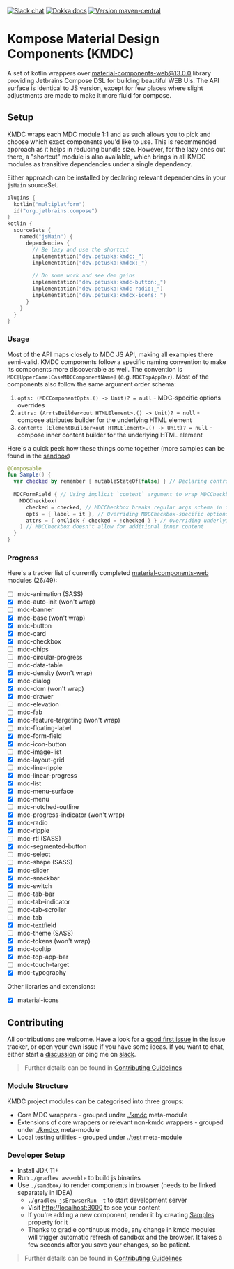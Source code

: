 [![Slack chat](https://img.shields.io/badge/kotlinlang-chat-green?logo=slack&style=flat-square)](https://kotlinlang.slack.com/team/UL1A5BA2X)
[![Dokka docs](https://img.shields.io/badge/docs-dokka-orange?style=flat-square)](http://mpetuska.github.io/kmdc)
[![Version maven-central](https://img.shields.io/maven-central/v/dev.petuska/kmdc?logo=apache-maven&style=flat-square)](https://mvnrepository.com/artifact/dev.petuska/kmdc/latest)

# Kompose Material Design Components (KMDC)

A set of kotlin wrappers
over [material-components-web@13.0.0][material-components-web]
library providing Jetbrains Compose DSL for building beautiful WEB UIs. The API surface is identical to JS version,
except for few places where slight adjustments are made to make it more fluid for compose.

## Setup

KMDC wraps each MDC module 1:1 and as such allows you to pick and choose which exact components you'd like to use. This
is recommended approach as it helps in reducing bundle size. However, for the lazy ones out there, a "shortcut" module
is also available, which brings in all KMDC modules as transitive dependencies under a single dependency.

Either approach can be installed by declaring relevant dependencies in your `jsMain` sourceSet.

```kotlin
plugins {
  kotlin("multiplatform")
  id("org.jetbrains.compose")
}
kotlin {
  sourceSets {
    named("jsMain") {
      dependencies {
        // Be lazy and use the shortcut
        implementation("dev.petuska:kmdc:_")
        implementation("dev.petuska:kmdcx:_")
        
        // Do some work and see dem gains
        implementation("dev.petuska:kmdc-button:_")
        implementation("dev.petuska:kmdc-radio:_")
        implementation("dev.petuska:kmdcx-icons:_")
      }
    }
  }
}
```

### Usage

Most of the API maps closely to MDC JS API, making all examples there semi-valid. KMDC components follow a specific
naming convention to make its components more discoverable as well. The convention
is `MDC[UpperCamelCaseMDCComponentName]` (e.g. `MDCTopAppBar`). Most of the components also follow the same argument
order schema:

1. `opts: (MDCComponentOpts.() -> Unit)? = null` - MDC-specific options overrides
2. `attrs: (ArrtsBuilder<out HTMLElement>.() -> Unit)? = null` - compose attributes builder for the underlying HTML
   element
3. `content: (ElementBuilder<out HTMLElement>.() -> Unit)? = null` - compose inner content builder for the underlying
   HTML element

Here's a quick peek how these things come together (more samples can be found in
the [sandbox](./sandbox/src/jsMain/kotlin/samples))

```kotlin
@Composable
fun Sample() {
  var checked by remember { mutableStateOf(false) } // Declaring controlled state
  
  MDCFormField { // Using implicit `content` argument to wrap MDCCheckbox inside MDCFormField component as recommended by MDC docs
    MDCCheckbox(
      checked = checked, // MDCCheckbox breaks regular args schema in favour of more convenient usage
      opts = { label = it }, // Overriding MDCCheckbox-specific options
      attrs = { onClick { checked = !checked } } // Overriding underlying HTMLInput element attributes
    ) // MDCCheckbox doesn't allow for additional inner content
  }
}
```

### Progress

Here's a tracker list of currently completed [material-components-web] modules (26/49):

- [ ] mdc-animation (SASS)
- [x] mdc-auto-init (won't wrap)
- [ ] mdc-banner
- [x] mdc-base (won't wrap)
- [x] mdc-button
- [x] mdc-card
- [x] mdc-checkbox
- [ ] mdc-chips
- [ ] mdc-circular-progress
- [ ] mdc-data-table
- [x] mdc-density (won't wrap)
- [x] mdc-dialog
- [x] mdc-dom (won't wrap)
- [x] mdc-drawer
- [ ] mdc-elevation
- [ ] mdc-fab
- [x] mdc-feature-targeting (won't wrap)
- [ ] mdc-floating-label
- [x] mdc-form-field
- [x] mdc-icon-button
- [ ] mdc-image-list
- [x] mdc-layout-grid
- [ ] mdc-line-ripple
- [x] mdc-linear-progress
- [x] mdc-list
- [x] mdc-menu-surface
- [x] mdc-menu
- [ ] mdc-notched-outline
- [x] mdc-progress-indicator (won't wrap)
- [x] mdc-radio
- [x] mdc-ripple
- [ ] mdc-rtl (SASS)
- [x] mdc-segmented-button
- [ ] mdc-select
- [ ] mdc-shape (SASS)
- [x] mdc-slider
- [x] mdc-snackbar
- [x] mdc-switch
- [ ] mdc-tab-bar
- [ ] mdc-tab-indicator
- [ ] mdc-tab-scroller
- [ ] mdc-tab
- [x] mdc-textfield
- [ ] mdc-theme (SASS)
- [x] mdc-tokens (won't wrap)
- [x] mdc-tooltip
- [x] mdc-top-app-bar
- [ ] mdc-touch-target
- [x] mdc-typography

Other libraries and extensions:

- [x] material-icons

## Contributing

All contributions are welcome. Have a look for
a [good first issue](https://github.com/mpetuska/kmdc/issues?q=is%3Aopen+is%3Aissue+label%3A%22good+first+issue%22)
in the issue tracker, or open your own issue if you have some ideas. If you want to chat, either start
a [discussion](https://github.com/mpetuska/kmdc/discussions) or ping me
on [slack](https://kotlinlang.slack.com/team/UL1A5BA2X).
> Further details can be found in [Contributing Guidelines](./docs/CONTRIBUTING.md)

### Module Structure

KMDC project modules can be categorised into three groups:

* Core MDC wrappers - grouped under [./kmdc](./kmdc) meta-module
* Extensions of core wrappers or relevant non-kmdc wrappers - grouped under [./kmdcx](./kmdcx) meta-module
* Local testing utilities - grouped under [./test](./test) meta-module

### Developer Setup

* Install JDK 11+
* Run `./gradlew assemble` to build js binaries
* Use `./sandbox/` to render components in browser (needs to be linked separately in IDEA)
    * `./gradlew jsBrowserRun -t` to start development server
    * Visit [http://localhost:3000](http://localhost:3000) to see your content
    * If you're adding a new component, render it by creating [Samples](./sandbox/src/jsMain/kotlin/samples/Button.kt)
      property for it
    * Thanks to gradle continuous mode, any change in kmdc modules will trigger automatic refresh of sandbox and the
      browser. It takes a few seconds after you save your changes, so be patient.

> Further details can be found in [Contributing Guidelines](./docs/CONTRIBUTING.md#what-should-i-know-before-i-get-started)

[material-components-web]: https://github.com/material-components/material-components-web/tree/v13.0.0
